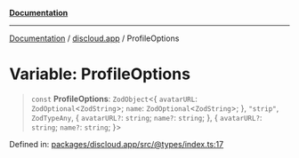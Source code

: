 [**Documentation**](../../README.md)

***

[Documentation](../../packages.md) / [discloud.app](../README.md) / ProfileOptions

# Variable: ProfileOptions

> `const` **ProfileOptions**: `ZodObject`\<\{ `avatarURL`: `ZodOptional`\<`ZodString`\>; `name`: `ZodOptional`\<`ZodString`\>; \}, `"strip"`, `ZodTypeAny`, \{ `avatarURL?`: `string`; `name?`: `string`; \}, \{ `avatarURL?`: `string`; `name?`: `string`; \}\>

Defined in: [packages/discloud.app/src/@types/index.ts:17](https://github.com/discloud/discloud.app/blob/1e4ce40911bd2c25d95ae21441839a6f9ec7c445/packages/discloud.app/src/@types/index.ts#L17)
